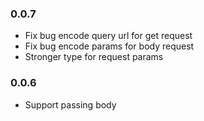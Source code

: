 ### 0.0.7
- Fix bug encode query url for get request
- Fix bug encode params for body request
- Stronger type for request params

### 0.0.6
- Support passing body
